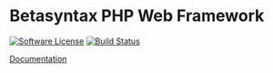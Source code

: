 # Betasyntax PHP Web Framework
[![Software License](https://img.shields.io/badge/license-MIT-brightgreen.svg?style=flat-square)](LICENSE.md)
[![Build Status](https://img.shields.io/travis/betasyntax/framework/master.svg?style=flat-square)](https://travis-ci.org/betasyntax/framework)

[Documentation](https://github.com/betasyntax/betasyntax)
